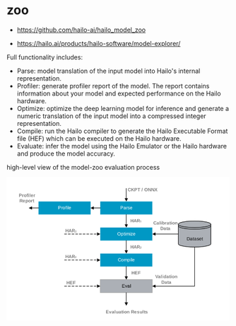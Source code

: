 # zoo

* https://github.com/hailo-ai/hailo_model_zoo

* https://hailo.ai/products/hailo-software/model-explorer/



 Full functionality includes:

* Parse: model translation of the input model into Hailo's internal representation.
* Profiler: generate profiler report of the model. The report contains information about your model and expected performance on the Hailo hardware.
* Optimize: optimize the deep learning model for inference and generate a numeric translation of the input model into a compressed integer representation.
* Compile: run the Hailo compiler to generate the Hailo Executable Format file (HEF) which can be executed on the Hailo hardware.
* Evaluate: infer the model using the Hailo Emulator or the Hailo hardware and produce the model accuracy.

high-level view of the model-zoo evaluation process

![alt text](image.png)